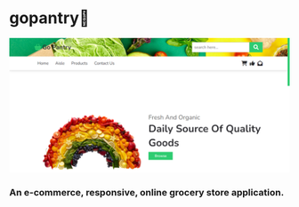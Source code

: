 # gopantry🥑

<img src="https://github.com/lizx-i/gopantry/blob/main/GOcover.png">

<h3>An e-commerce, responsive, online grocery store application.</h3>
